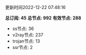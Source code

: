 更新时间2022-12-22 07:48:16

**总订阅: 45**
**总节点: 992**
**有效节点: 288**
- ss节点: 36
- v2ray节点: 237
- trojan节点: 13
- ssr节点: 2
